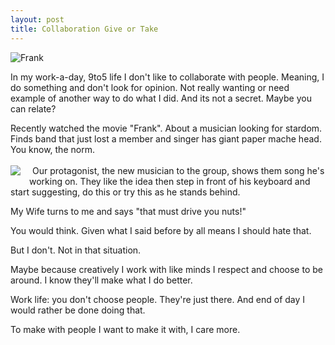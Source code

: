 ```yaml
---
layout: post
title: Collaboration Give or Take
---
```

![Frank](http://www.kinnemaniac.com/wp-content/uploads/2014/09/1-Frank.jpg)

In my work-a-day, 9to5 life I don't like to collaborate with people. Meaning, I do something and don't look for opinion. Not really wanting or need example of another way to do what I did. And its not a secret. Maybe you can relate?

Recently watched the movie "Frank". About a musician looking for stardom. Finds band that just lost a member and singer has giant paper mache head. You know, the norm.<br />
<br />
<a href="http://www.amazon.com/gp/product/B00NBNY7P2/ref=as_li_tl?ie=UTF8&amp;camp=1789&amp;creative=390957&amp;creativeASIN=B00NBNY7P2&amp;linkCode=as2&amp;tag=lorsmus-20&amp;linkId=PPZW7NNE3FK57NSP" style="clear: left; float: left; margin-bottom: 1em; margin-right: 1em;"><img border="0" src="http://ws-na.amazon-adsystem.com/widgets/q?_encoding=UTF8&amp;ASIN=B00NBNY7P2&amp;Format=_SL250_&amp;ID=AsinImage&amp;MarketPlace=US&amp;ServiceVersion=20070822&amp;WS=1&amp;tag=lorsmus-20" /></a><img alt="" border="0" src="http://ir-na.amazon-adsystem.com/e/ir?t=lorsmus-20&amp;l=as2&amp;o=1&amp;a=B00NBNY7P2" height="1" style="border: none !important; margin: 0px !important;" width="1" />
Our protagonist, the new musician to the group, shows them song he's working on. 
They like the idea then step in front of his keyboard and start suggesting, do this or try this as he stands behind. 

My Wife turns to me and says "that must drive you nuts!"

You would think. Given what I said before by all means I should hate that. 

But I don't. Not in that situation. 

Maybe because creatively I work with like minds I respect and choose to be around. I know they'll make what I do better. 

Work life: you don't choose people. They're just there. And end of day I would rather be done doing that.

To make with people I want to make it with, I care more. 
